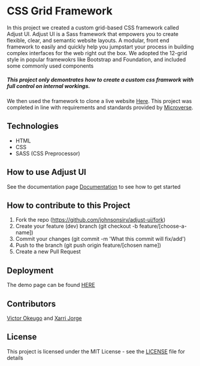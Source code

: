 # CSS Grid Framework
In this project we created a custom grid-based CSS framework called Adjust UI.
Adjust UI is a Sass framework that empowers you to create flexible, clear, and semantic website layouts. A modular, front end framework to easily and quickly help you jumpstart your process in building complex interfaces for the web right out the box. We adopted the 12-grid style in popular framewokrs like Bootstrap and Foundation, and included some commonly used components

##### This project only demontrates how to create a custom css framwork with full control on internal workings.

We then used the framework to clone a live website [Here](https://gridbyexample.com/).
This project was completed in line with requirements and standards provided by [Microverse](https://www.microverse.org/ "The Global School for Remote Software Developers!").


## Technologies

- HTML
- CSS
- SASS (CSS Preprocessor)

## How to use Adjust UI
See the documentation page [Documentation](./documentation.md) to see how to get started


## How to contribute to this Project
1. Fork the repo (https://github.com/johnsonsirv/adjust-ui/fork)
2. Create your feature (dev) branch (git checkout -b feature/[choose-a-name])
3. Commit your changes (git commit -m 'What this commit will fix/add')
4. Push to the branch (git push origin feature/[chosen name])
5. Create a new Pull Request


## Deployment

The demo page can be found [HERE](https://raw.githack.com/johnsonsirv/adjust-ui/dev/index.html)

## Contributors

[Victor Okeugo](https://github.com/johnsonsirv) and [Xarri Jorge](https://github.com/xarrijorge)

## License

This project is licensed under the MIT License - see the [LICENSE](./LICENSE.md) file for details

